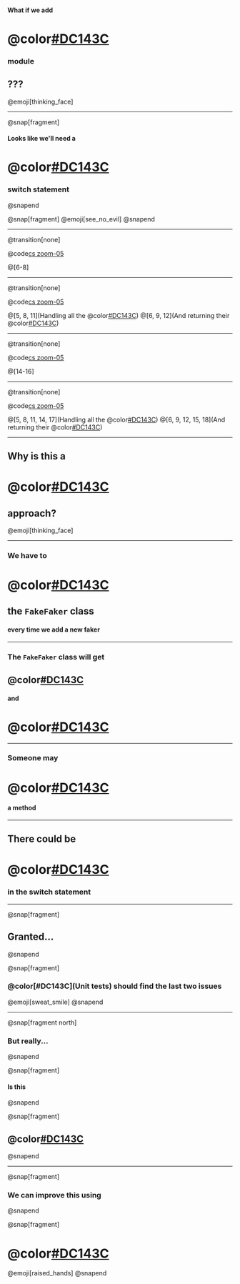 #### What if we add
# @color[#DC143C](ANOTHER)
### module
## ???
@emoji[thinking_face]

---

@snap[fragment]
#### Looks like we'll need a
# @color[#DC143C](BIGGER)
### switch statement
@snapend

@snap[fragment]
@emoji[see_no_evil]
@snapend

---
@transition[none]

@code[cs zoom-05](sections/extending-without-reflection/code/GetValue_method.cs)

@[6-8]

---
@transition[none]

@code[cs zoom-05](sections/extending-without-reflection/code/GetValueForAppFaker_method.cs)

@[5, 8, 11](Handling all the @color[#DC143C](methods))
@[6, 9, 12](And returning their @color[#DC143C](values))

---
@transition[none]

@code[cs zoom-05](sections/extending-without-reflection/code/GetValue_method.cs)

@[14-16]

---
@transition[none]

@code[cs zoom-05](sections/extending-without-reflection/code/GetValueForUniversityFaker_method.cs)

@[5, 8, 11, 14, 17](Handling all the @color[#DC143C](methods))
@[6, 9, 12, 15, 18](And returning their @color[#DC143C](values))

---

## Why is this a
# @color[#DC143C]("BAD")
## approach?

@emoji[thinking_face]

---

### We have to
# @color[#DC143C](MODIFY)
## the `FakeFaker` class
#### every time we add a new faker

---

### The `FakeFaker` class will get
## @color[#DC143C](BIGGER)
#### and
# @color[#DC143C](BIGGER)

---

### Someone may
# @color[#DC143C](MISS)
#### a method

---

## There could be
# @color[#DC143C](TYPOS)
### in the switch statement

---

@snap[fragment]
## Granted...
@snapend

@snap[fragment]
### @color[#DC143C](Unit tests) should find the last two issues
@emoji[sweat_smile]
@snapend

---

@snap[fragment north]
### But really...
@snapend

@snap[fragment]
#### Is this
@snapend

@snap[fragment]
## @color[#DC143C](MANAGEBLE)
@snapend

---

@snap[fragment]
### We can improve this using
@snapend

@snap[fragment]
# @color[#DC143C](REFLECTION)
@emoji[raised_hands]
@snapend